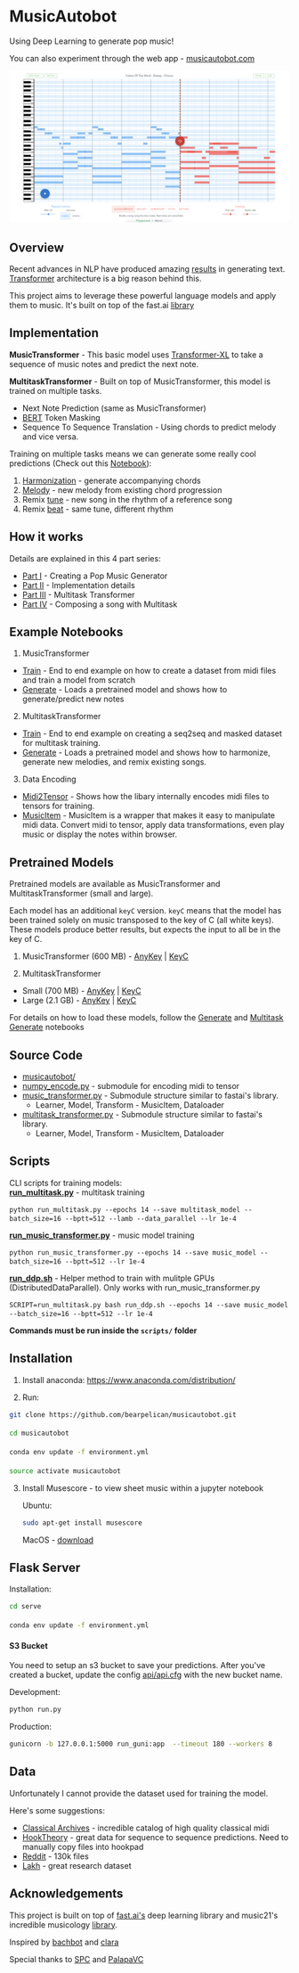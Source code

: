 # MusicAutobot

Using Deep Learning to generate pop music! 

You can also experiment through the web app - [musicautobot.com](http://musicautobot.com)

![Screenshot](images/musicautobot_screenshot.png)

## Overview

Recent advances in NLP have produced amazing [results](https://transformer.huggingface.co/) in generating text. 
[Transformer](http://jalammar.github.io/illustrated-transformer/) architecture is a big reason behind this.

This project aims to leverage these powerful language models and apply them to music. It's built on top of the fast.ai [library](https://github.com/fastai/fastai)

## Implementation

**MusicTransformer** - This basic model uses [Transformer-XL](https://github.com/kimiyoung/transformer-xl) to take a sequence of music notes and predict the next note.  

**MultitaskTransformer** - Built on top of MusicTransformer, this model is trained on multiple tasks.
 * Next Note Prediction (same as MusicTransformer)
 * [BERT](https://github.com/google-research/bert) Token Masking
 * Sequence To Sequence Translation - Using chords to predict melody and vice versa.

Training on multiple tasks means we can generate some really cool predictions (Check out this [Notebook](notebooks/multitask_transformer/Generate.ipynb)):
1. [Harmonization](http://musicautobot.com/#/predict/2b4f5e6613f366bad7b4f39c61be32b9) - generate accompanying chords
2. [Melody](http://musicautobot.com/#/predict/3087b73963aaa2bae62424808a251628) - new melody from existing chord progression
3. Remix [tune](http://musicautobot.com/#/predict/1bbfcb942133414a5664a35a7e7b5612) - new song in the rhythm of a reference song
4. Remix [beat](http://musicautobot.com/#/predict/71d7ff59f67fffa98614c841101e1b6b) - same tune, different rhythm


## How it works

Details are explained in this 4 part series:
* [Part I](https://towardsdatascience.com/creating-a-pop-music-generator-with-the-transformer-5867511b382a) - Creating a Pop Music Generator
* [Part II](https://towardsdatascience.com/practical-tips-for-training-a-music-model-755c62560ec2) - Implementation details
* [Part III](https://towardsdatascience.com/a-multitask-music-model-with-bert-transformer-xl-and-seq2seq-3d80bd2ea08e) - Multitask Transformer
* [Part IV](https://towardsdatascience.com/how-to-remix-the-chainsmokers-with-a-music-bot-6b920359248c) - Composing a song with Multitask


## Example Notebooks

1. MusicTransformer
 * [Train](notebooks/music_transformer/Train.ipynb) - End to end example on how to create a dataset from midi files and train a model from scratch
 * [Generate](notebooks/music_tranformer/Generate.ipynb) - Loads a pretrained model and shows how to generate/predict new notes
 
2. MultitaskTransformer
 * [Train](notebooks/multitask_transformer/Train.ipynb) - End to end example on creating a seq2seq and masked dataset for multitask training.
 * [Generate](notebooks/multitask_tranformer/Generate.ipynb) - Loads a pretrained model and shows how to harmonize, generate new melodies, and remix existing songs.
 
3. Data Encoding
 * [Midi2Tensor](notebooks/data_encoding/Midi2Tensor.ipynb) - Shows how the libary internally encodes midi files to tensors for training.
 * [MusicItem](notebooks/data_encoding/MusicItem-Transforms.ipynb) - MusicItem is a wrapper that makes it easy to manipulate midi data. Convert midi to tensor, apply data transformations, even play music or display the notes within browser.

## Pretrained Models

Pretrained models are available as MusicTransformer and MultitaskTransformer (small and large).

Each model has an additional `keyC` version. `keyC` means that the model has been trained solely on music transposed to the key of C (all white keys). These models produce better results, but expects the input to all be in the key of C.

1. MusicTransformer (600 MB) - [AnyKey](https://ashaw-midi-web-server.s3-us-west-2.amazonaws.com/pretrained/MusicTransformer.pth) | [KeyC](https://ashaw-midi-web-server.s3-us-west-2.amazonaws.com/pretrained/MusicTransformerKeyC.pth)

2. MultitaskTransformer
 * Small (700 MB) - [AnyKey](https://ashaw-midi-web-server.s3-us-west-2.amazonaws.com/pretrained/MultitaskSmall.pth) | [KeyC](https://ashaw-midi-web-server.s3-us-west-2.amazonaws.com/pretrained/MultitaskSmallKeyC.pth)
 * Large (2.1 GB) - [AnyKey](https://ashaw-midi-web-server.s3-us-west-2.amazonaws.com/pretrained/MultitaskLarge.pth) | [KeyC](https://ashaw-midi-web-server.s3-us-west-2.amazonaws.com/pretrained/MultitaskLargeKeyC.pth)

For details on how to load these models, follow the [Generate](notebooks/music_tranformer/Generate.ipynb) and [Multitask Generate](notebooks/multitask_tranformer/Generate.ipynb) notebooks

## Source Code

* [musicautobot/](musicautobot)
 * [numpy_encode.py](musicautobot/numpy_encode.py) - submodule for encoding midi to tensor
 * [music_transformer.py](musicautobot/music_transformer) - Submodule structure similar to fastai's library.
   * Learner, Model, Transform - MusicItem, Dataloader
 * [multitask_transformer.py](musicautobot/multitask_transformer) - Submodule structure similar to fastai's library.
   * Learner, Model, Transform - MusicItem, Dataloader

## Scripts

CLI scripts for training models:  
**[run_multitask.py](scripts/run_multitask.py)** - multitask training
```
python run_multitask.py --epochs 14 --save multitask_model --batch_size=16 --bptt=512 --lamb --data_parallel --lr 1e-4
```
**[run_music_transformer.py](scripts/run_music_transformer.py)** - music model training
```
python run_music_transformer.py --epochs 14 --save music_model --batch_size=16 --bptt=512 --lr 1e-4
```
**[run_ddp.sh](scripts/run_ddp.sh)** - Helper method to train with mulitple GPUs (DistributedDataParallel). Only works with run_music_transformer.py  
```
SCRIPT=run_multitask.py bash run_ddp.sh --epochs 14 --save music_model --batch_size=16 --bptt=512 --lr 1e-4
```

**Commands must be run inside the `scripts/` folder**

## Installation

1. Install anaconda: https://www.anaconda.com/distribution/  


2. Run:  

```bash
git clone https://github.com/bearpelican/musicautobot.git

cd musicautobot

conda env update -f environment.yml

source activate musicautobot
```

3. Install Musescore - to view sheet music within a jupyter notebook  

    Ubuntu:  
    ```bash
    sudo apt-get install musescore
    ```
    
    MacOS - [download](https://musescore.org/en/download)

## Flask Server

Installation:  
```bash
cd serve

conda env update -f environment.yml
```

#### S3 Bucket
You need to setup an s3 bucket to save your predictions.
After you've created a bucket, update the config [api/api.cfg](api/api.cfg) with the new bucket name.

Development:
```bash
python run.py
```

Production:
```bash
gunicorn -b 127.0.0.1:5000 run_guni:app  --timeout 180 --workers 8
```

## Data

Unfortunately I cannot provide the dataset used for training the model.

Here's some suggestions:

* [Classical Archives](https://www.classicalarchives.com/) - incredible catalog of high quality classical midi
* [HookTheory](https://www.hooktheory.com/) - great data for sequence to sequence predictions. Need to manually copy files into hookpad 
* [Reddit](https://www.reddit.com/r/datasets/comments/3akhxy/the_largest_midi_collection_on_the_internet/) - 130k files
* [Lakh](https://colinraffel.com/projects/lmd/) - great research dataset


## Acknowledgements

This project is built on top of [fast.ai's](https://github.com/fastai/fastai) deep learning library and music21's incredible musicology [library](https://web.mit.edu/music21/).

Inspired by [bachbot](https://github.com/feynmanliang/bachbot) and [clara](http://christinemcleavey.com/clara-a-neural-net-music-generator/)

Special thanks to [SPC](https://southparkcommons.com) and [PalapaVC](https://www.palapavc.com/)
